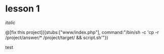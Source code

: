 # lesson 1

*italic*


@[fix this project]({stubs:["www/index.php"], command:"/bin/sh -c 'cp -r /project/answer/* /project/target/ && script.sh'"})

test

